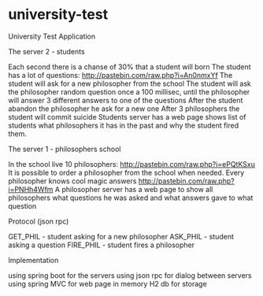 # university-test
University Test Application

The server 2 - students

Each second there is a chanse of 30% that a student will born
The student has a lot of questions:   http://pastebin.com/raw.php?i=An0nmxYf
The student will ask for a new philosopher from the school
The student will ask the philosopher random question once a 100 millisec, 
until  the philosopher will answer 3 different answers to one of the questions
After the student abandon the philosopher he ask for a new one
After 3 philosophers the student will commit suicide 
Students server  has a web page shows list of students what philosophers it has in the past and why the student fired them.



The server 1  - philosophers school

In the school live 10 philosophers: http://pastebin.com/raw.php?i=ePQtKSxu
It is possible to order a philosopher from the school when needed.
Every philosopher knows cool magic answers http://pastebin.com/raw.php?i=PNHh4Wfm
A philosopher server has a web page to show all philosophers what questions he was asked and what answers gave to what question


Protocol (json rpc)

GET_PHIL - student asking for a new philosopher 
ASK_PHIL - student asking a question
FIRE_PHIL - student fires a philosopher



Implementation

using spring boot for the servers
using json rpc for dialog between servers
using spring MVC for web page
in memory H2 db for storage
